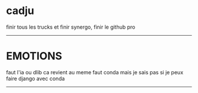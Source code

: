 # cadju

finir tous les trucks et finir synergo, finir le github pro


----------------------------------------------------------------------



# EMOTIONS

faut l'ia ou dlib ca revient au meme faut conda mais je sais pas si je peux faire django avec conda

-------------------------------------------------------------------









